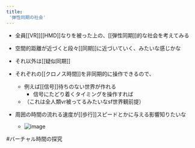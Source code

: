 ```yaml
---
title:
 '弾性同期の社会'
---
```


- 全員[[VR]][[HMD]]なりを被った上の、[[弾性同期]]的な社会を考えてみる

- 空間的距離が近づくと段々[[同期]]に近づいていく、みたいな感じかな
- それ以外は[[疑似同期]]

- それぞれの[[クロノス時間]]を非同期的に操作できるので、
    - 例えば[[信号]]待ちのない世界が作れる
        - 信号にたどり着くタイミングを操作すれば
    - （これは全人類vr被ってるみたいなsf世界観前提）

- 周囲の時間の流れる速度が[[歩行]]スピードとかに与える影響知りたいな
    - ![image](https://gyazo.com/841ea63af88099383db38e232861f0ea/thumb/1000)

#バーチャル時間の探究
